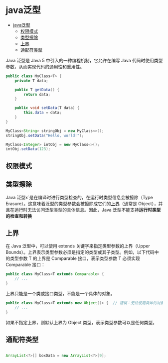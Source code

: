 # java泛型

- [java泛型](#java泛型)
  - [权限模式](#权限模式)
  - [类型擦除](#类型擦除)
  - [上界](#上界)
  - [通配符类型](#通配符类型)

Java 泛型是 Java 5 中引入的一种编程机制，它允许在编写 Java 代码时使用类型参数，从而实现代码的通用性和重用性。

```java
public class MyClass<T> {
    private T data;

    public T getData() {
        return data;
    }

    public void setData(T data) {
        this.data = data;
    }
}

MyClass<String> stringObj = new MyClass<>();
stringObj.setData("Hello, world!");

MyClass<Integer> intObj = new MyClass<>();
intObj.setData(123);

```

## 权限模式
<!-- TODO: -->

## 类型擦除

Java 泛型x`是在编译时进行类型检查的，在运行时类型信息会被擦除（Type Erasure）。这意味着泛型的类型参数会被擦除成它们的[上界](#上界)（通常是 Object），并且在运行时无法访问泛型类型的具体信息。因此，Java 泛型不能支持**运行时类型的检查和转换**

## 上界

在 Java 泛型中，可以使用 extends 关键字来指定类型参数的上界（Upper Bounds）。上界表示类型参数必须是指定的类型或其子类型。例如，以下代码中的类型参数 T 的上界是 Comparable 接口，表示类型参数 T 必须实现 Comparable 接口：

```java
public class MyClass<T extends Comparable> {
    // ...
}
```

上界只能是一个类或接口类型，不能是一个具体的对象。

```java
public class MyClass<T extends new Object()> {  // 错误：无法使用具体的对象作为上界
    // ...
}
```

如果不指定上界，则默认上界为 Object 类型，表示类型参数可以是任何类型。

## 通配符类型
<!-- todo -->
```java

ArrayList<?>[] boxData = new ArrayList<?>[9];
```
